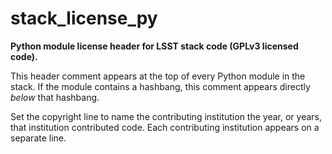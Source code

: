 # stack_license_py

**Python module license header for LSST stack code (GPLv3 licensed code).**

This header comment appears at the top of every Python module in the stack.
If the module contains a hashbang, this comment appears directly *below* that hashbang.

Set the copyright line to name the contributing institution the year, or years, that institution contributed code.
Each contributing institution appears on a separate line.
